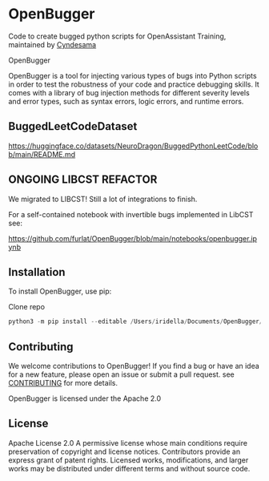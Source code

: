 # OpenBugger

Code to create bugged python scripts for OpenAssistant Training, maintained by [Cyndesama](https://twitter.com/Cyndesama)

OpenBugger

OpenBugger is a tool for injecting various types of bugs into Python scripts in order to test the robustness of your code and practice debugging skills. It comes with a library of bug injection methods for different severity levels and error types, such as syntax errors, logic errors, and runtime errors.
## BuggedLeetCodeDataset
https://huggingface.co/datasets/NeuroDragon/BuggedPythonLeetCode/blob/main/README.md
## ONGOING LIBCST REFACTOR
We migrated to LIBCST! Still a lot of integrations to finish.

For a self-contained notebook with invertible bugs implemented in LibCST see:

https://github.com/furlat/OpenBugger/blob/main/notebooks/openbugger.ipynb 



## Installation

To install OpenBugger, use pip:

Clone repo

```python
python3 -m pip install --editable /Users/iridella/Documents/OpenBugger/
```


## Contributing

We welcome contributions to OpenBugger! If you find a bug or have an idea for a new feature, please open an issue or submit a pull request. see [CONTRIBUTING](CONTRIBUTING.md) for more details.

OpenBugger is licensed under the Apache 2.0

## License

Apache License 2.0
A permissive license whose main conditions require preservation of copyright and license notices. Contributors provide an express grant of patent rights. Licensed works, modifications, and larger works may be distributed under different terms and without source code.
